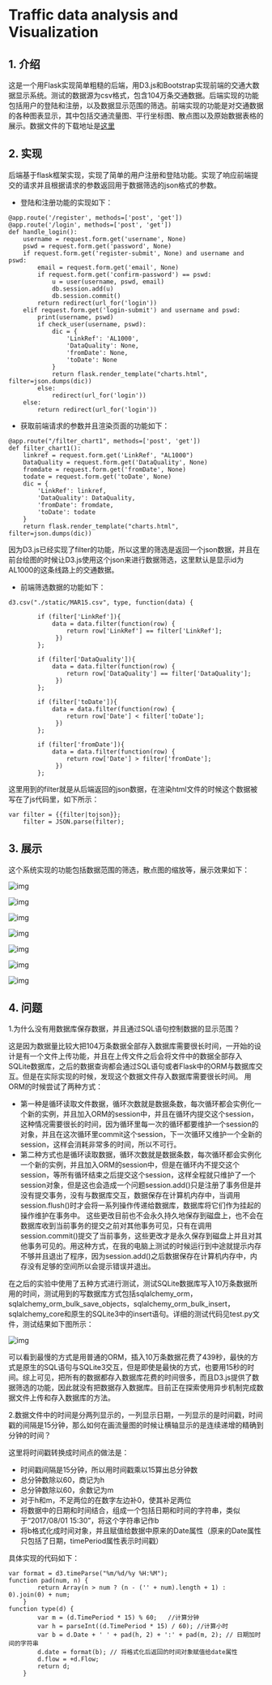 # Traffic data analysis and Visualization

## 1. 介绍
这是一个用Flask实现简单粗糙的后端，用D3.js和Bootstrap实现前端的交通大数据显示系统。测试的数据源为csv格式，包含104万条交通数据。后端实现的功能包括用户的登陆和注册，以及数据显示范围的筛选。前端实现的功能是对交通数据的各种图表显示，其中包括交通流量图、平行坐标图、散点图以及原始数据表格的展示。数据文件的下载地址是[这里](http://pan.baidu.com/s/1kUJJl7h)

## 2. 实现
后端基于flask框架实现，实现了简单的用户注册和登陆功能。实现了响应前端提交的请求并且根据请求的参数返回用于数据筛选的json格式的参数。

+ 登陆和注册功能的实现如下：
```
@app.route('/register', methods=['post', 'get'])
@app.route('/login', methods=['post', 'get'])
def handle_login():
    username = request.form.get('username', None)
    pswd = request.form.get('password', None)
    if request.form.get('register-submit', None) and username and pswd:
        email = request.form.get('email', None)
        if request.form.get('confirm-password') == pswd:
            u = user(username, pswd, email)
            db.session.add(u)
            db.session.commit()
        return redirect(url_for('login'))
    elif request.form.get('login-submit') and username and pswd:
        print(username, pswd)
        if check_user(username, pswd):
            dic = {
                'LinkRef': 'AL1000',
                'DataQuality': None,
                'fromDate': None,
                'toDate': None
            }
            return flask.render_template("charts.html", filter=json.dumps(dic))
        else:
            redirect(url_for('login'))
    else:
        return redirect(url_for('login'))
```

+ 获取前端请求的参数并且渲染页面的功能如下：

```
@app.route("/filter_chart1", methods=['post', 'get'])
def filter_chart1():
    linkref = request.form.get('LinkRef', "AL1000")
    DataQuality = request.form.get('DataQuality', None)
    fromdate = request.form.get('fromDate', None)
    todate = request.form.get('toDate', None)
    dic = {
        'LinkRef': linkref,
        'DataQuality': DataQuality,
        'fromDate': fromdate,
        'toDate': todate
    }
    return flask.render_template("charts.html", filter=json.dumps(dic))
```

因为D3.js已经实现了filter的功能，所以这里的筛选是返回一个json数据，并且在前台绘图的时候让D3.js使用这个json来进行数据筛选，这里默认是显示id为AL1000的这条线路上的交通数据。

+ 前端筛选数据的功能如下：

```
d3.csv("./static/MAR15.csv", type, function(data) {
        
        if (filter['LinkRef']){
            data = data.filter(function(row) {
                return row['LinkRef'] == filter['LinkRef'];
             })
        };

        if (filter['DataQuality']){
            data = data.filter(function(row) {
                return row['DataQuality'] == filter['DataQuality'];
             })
        }; 

        if (filter['toDate']){
            data = data.filter(function(row) {
                return row['Date'] < filter['toDate'];
             })
        };
        
        if (filter['fromDate']){
            data = data.filter(function(row) {
                return row['Date'] > filter['fromDate'];
             })
        };
```


这里用到的filter就是从后端返回的json数据，在渲染html文件的时候这个数据被写在了js代码里，如下所示：


```
var filter = {{filter|tojson}};
    filter = JSON.parse(filter);
```


## 3. 展示

这个系统实现的功能包括数据范围的筛选，散点图的缩放等，展示效果如下：

![img](image/login.png)


![img](image/flowchart.png)


![img](image/filterflowchart.png)


![img](image/parallelchart.png)


![img](image/filterparallelchart.png)

![img](image/scatter.png)

![img](image/table.png)

## 4. 问题

1.为什么没有用数据库保存数据，并且通过SQL语句控制数据的显示范围？

这是因为数据量比较大把104万条数据全部存入数据库需要很长时间，一开始的设计是有一个文件上传功能，并且在上传文件之后会将文件中的数据全部存入SQLite数据库，之后的数据查询都会通过SQL语句或者Flask中的ORM与数据库交互。但是在实际实现的时候，发现这个数据文件存入数据库需要很长时间。
用ORM的时候尝试了两种方式：
- 第一种是循环读取文件数据，循环次数就是数据条数，每次循环都会实例化一个新的实例，并且加入ORM的session中，并且在循环内提交这个session，这种情况需要很长的时间，因为循环里每一次的循环都要维护一个session的对象，并且在这次循环里commit这个session，下一次循环又维护一个全新的session，这样会消耗非常多的时间，所以不可行。
- 第二种方式也是循环读取数据，循环次数就是数据条数，每次循环都会实例化一个新的实例，并且加入ORM的session中，但是在循环内不提交这个session，等所有循环结束之后提交这个session，这样全程就只维护了一个session对象，但是这也会造成一个问题session.add()只是注册了事务但是并没有提交事务，没有与数据库交互，数据保存在计算机内存中，当调用session.flush()时才会将一系列操作传递给数据库，数据库将它们作为挂起的操作维护在事务中。 这些更改目前也不会永久持久地保存到磁盘上，也不会在数据库收到当前事务的提交之前对其他事务可见，只有在调用session.commit()提交了当前事务，这些更改才是永久保存到磁盘上并且对其他事务可见的。用这种方式，在我的电脑上测试的时候运行到中途就提示内存不够并且退出了程序，因为session.add()之后数据保存在计算机内存中，内存没有足够的空间所以会提示错误并退出。

在之后的实验中使用了五种方式进行测试，测试SQLite数据库写入10万条数据所用的时间，测试用到的写数据库方式包括sqlalchemy\_orm，sqlalchemy\_orm\_bulk\_save\_objects，sqlalchemy\_orm\_bulk\_insert，sqlalchemy\_core和原生的SQLite3中的insert语句。详细的测试代码见test.py文件，测试结果如下图所示：

![img](image/test_sqlalchemy.png)

可以看到最慢的方式是用普通的ORM，插入10万条数据花费了439秒，最快的方式是原生的SQL语句与SQLite3交互，但是即使是最快的方式，也要用15秒的时间。综上可见，把所有的数据都存入数据库花费的时间很多，而且D3.js提供了数据筛选的功能，因此就没有把数据存入数据库。目前正在探索使用异步机制完成数据文件上传和存入数据库的方法。

2.数据文件中的时间是分两列显示的，一列显示日期，一列显示的是时间戳，时间戳的间隔是15分钟，那么如何在画流量图的时候让横轴显示的是连续递增的精确到分钟的时间？

这里将时间戳转换成时间点的做法是：
- 时间戳间隔是15分钟，所以用时间戳乘以15算出总分钟数
- 总分钟数除以60，商记为h
- 总分钟数除以60，余数记为m
- 对于h和m，不足两位的在数字左边补0，使其补足两位
- 将数据中的日期和时间结合，组成一个包括日期和时间的字符串，类似于“2017/08/01 15:30”，将这个字符串记作b
- 将b格式化成时间对象，并且赋值给数据中原来的Date属性（原来的Date属性只包括了日期，timePeriod属性表示时间戳）

具体实现的代码如下：
```
var format = d3.timeParse("%m/%d/%y %H:%M");
function pad(num, n) {
        return Array(n > num ? (n - ('' + num).length + 1) : 0).join(0) + num;
    }
function type(d) {
        var m = (d.TimePeriod * 15) % 60;   //计算分钟
        var h = parseInt((d.TimePeriod * 15) / 60); //计算小时
        var b = d.Date + ' ' + pad(h, 2) + ':' + pad(m, 2); // 日期加时间的字符串
        d.date = format(b); // 将格式化后返回的时间对象赋值给date属性
        d.flow = +d.Flow;
        return d;
    }
```